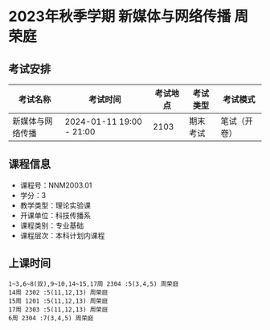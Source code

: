 # 2023年秋季学期 新媒体与网络传播 周荣庭




## 考试安排

| 考试名称 | 考试时间 | 考试地点 | 考试类型 | 考试模式 |
| -------- | -------- | -------- | -------- | -------- |
| 新媒体与网络传播 | 2024-01-11 19:00 - 21:00 | 2103 | 期末考试 | 笔试（开卷） |





## 课程信息

- 课程号：NNM2003.01
- 学分：3
- 教学类型：理论实验课
- 开课单位：科技传播系
- 课程类别：专业基础
- 课程层次：本科计划内课程

## 上课时间

```
1~3,6~8(双),9~10,14~15,17周 2304 :5(3,4,5) 周荣庭
14周 2302 :5(11,12,13) 周荣庭
15周 1201 :5(11,12,13) 周荣庭
17周 2303 :5(11,12,13) 周荣庭
6周 2304 :7(3,4,5) 周荣庭
```

